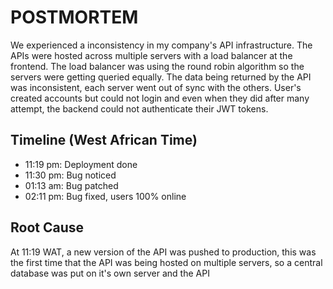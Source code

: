 # POSTMORTEM

We experienced a inconsistency in my company's API infrastructure. The APIs were hosted across multiple servers with a load balancer at the frontend. The load balancer was using the round robin algorithm so the servers were getting queried equally. The data being returned by the API was inconsistent, each server went out of sync with the others. User's created accounts but could not login and even when they did after many attempt, the backend could not authenticate their JWT tokens.

## Timeline (West African Time)

- 11:19 pm: Deployment done
- 11:30 pm: Bug noticed
- 01:13 am: Bug patched
- 02:11 pm: Bug fixed, users 100% online

## Root Cause

At 11:19 WAT, a new version of the API was pushed to production, this was the first time that the API was being hosted on multiple servers, so a central database was put on it's own server and the API
